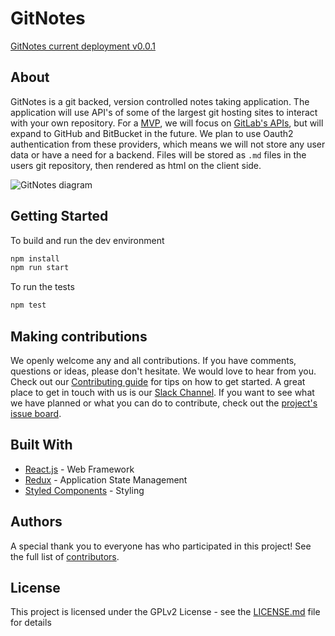 # GitNotes

[GitNotes current deployment v0.0.1](https://gitnotes.netlify.com/)

## About

GitNotes is a git backed, version controlled notes taking application. The application will use
API's of some of the largest git hosting sites to interact with your own repository. For a [MVP](https://en.wikipedia.org/wiki/Minimum_viable_product),
we will focus on [GitLab's APIs](https://docs.gitlab.com/ee/api/), but will expand to GitHub and BitBucket in the future.
We plan to use Oauth2 authentication from these providers, which means we will not store any user data or have a need for a backend.
Files will be stored as `.md` files in the users git repository, then rendered as html on the client side.

![GitNotes diagram](https://i.imgur.com/lbBBydy.png)

## Getting Started

To build and run the dev environment

```bash
npm install
npm run start
```

To run the tests

```bash
npm test
```

## Making contributions

We openly welcome any and all contributions. If you have comments, questions or ideas, please don't hesitate.
We would love to hear from you. Check out our [Contributing guide](./docs/CONTRIBUTING.md) for tips on how to
get started. A great place to get in touch with us is our
[Slack Channel](https://join.slack.com/t/skillcamp-io/shared_invite/enQtMzgxMjM5NjU1OTU4LTIzNDIzZTA3YTY0ZTY1NWVmMDUxZDllZjVmZjNiZDRiZTdhN2RhZjhhZTI5MGQxNzY1ZDlhNTAxYTlmNWRkYzA).
If you want to see what we have planned or what you can do to contribute, check out the
[project's issue board](https://gitlab.com/skillcamp/gitnotes/issues/).

## Built With

- [React.js](https://reactjs.org/) - Web Framework
- [Redux](https://redux.js.org/) - Application State Management
- [Styled Components](https://www.styled-components.com/) - Styling

## Authors

A special thank you to everyone has who participated in this project!
See the full list of [contributors](https://gitlab.com/skillcamp/gitnotes/graphs/master).

## License

This project is licensed under the GPLv2 License - see the [LICENSE.md](LICENSE.md) file for details
